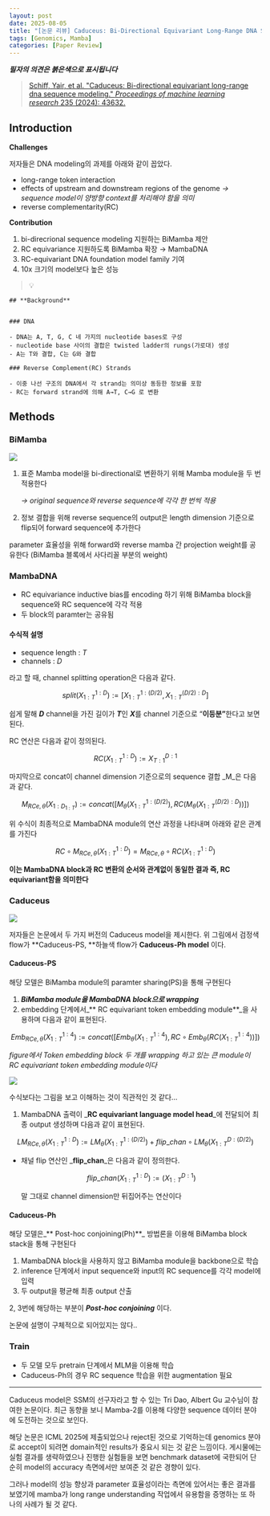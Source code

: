 ```yaml
---
layout: post
date: 2025-08-05
title: "[논문 리뷰] Caduceus: Bi-Directional Equivariant Long-Range DNA Sequence Modeling"
tags: [Genomics, Mamba]
categories: [Paper Review]
---
```


<span class="notion-red">_**필자의 의견은 붉은색으로 표시됩니다**_</span>


> [Schiff, Yair, et al. "Caduceus: Bi-directional equivariant long-range dna sequence modeling." ](https://pmc.ncbi.nlm.nih.gov/articles/PMC12189541/)[_Proceedings of machine learning research_](https://pmc.ncbi.nlm.nih.gov/articles/PMC12189541/)[ 235 (2024): 43632.](https://pmc.ncbi.nlm.nih.gov/articles/PMC12189541/)



## Introduction


**Challenges**


저자들은 DNA modeling의 과제를 아래와 같이 꼽았다.

- long-range token interaction
- effects of upstream and downstream regions of the genome 
_→ sequence model이 양방향 context를 처리해야 함을 의미_
- reverse complementarity(RC)

**Contribution**

1. bi-direcrional sequence modeling 지원하는 BiMamba 제안
1. RC equivariance 지원하도록 BiMamba 확장 → MambaDNA
1. RC-equivariant DNA foundation model family 기여
1. 10x 크기의 model보다 높은 성능

> 💡 


	## **Background**


	### DNA

	- DNA는 A, T, G, C 네 가지의 nucleotide bases로 구성
	- nucleotide base 사이의 결합은 twisted ladder의 rungs(가로대) 생성
	- A는 T와 결합, C는 G와 결합

	### Reverse Complement(RC) Strands

	- 이중 나선 구조의 DNA에서 각 strand는 의미상 동등한 정보를 포함
	- RC는 forward strand에 의해 A→T, C→G 로 변환


## Methods



### BiMamba


![](https://prod-files-secure.s3.us-west-2.amazonaws.com/542b861c-36a8-4051-84e5-8804b6728dba/2c247d59-7815-4980-99f0-8f0d21f445a7/image.png?X-Amz-Algorithm=AWS4-HMAC-SHA256&X-Amz-Content-Sha256=UNSIGNED-PAYLOAD&X-Amz-Credential=ASIAZI2LB466QI3LUFYC%2F20250925%2Fus-west-2%2Fs3%2Faws4_request&X-Amz-Date=20250925T100118Z&X-Amz-Expires=3600&X-Amz-Security-Token=IQoJb3JpZ2luX2VjEOr%2F%2F%2F%2F%2F%2F%2F%2F%2F%2FwEaCXVzLXdlc3QtMiJHMEUCIQCPvQec9vBe%2BBvJ9TcTGkSV0VsugNbJXABxrABpCcp58wIgNX95gBOLtcqRIrSfm8iy5XBy06PUXHgZBlFNlP9wWkkq%2FwMIcxAAGgw2Mzc0MjMxODM4MDUiDGO002eo%2FzcKcYT8RCrcAz4qvWdNZKgVun%2BMM2JKAQkNTM9dk%2FBi4LdyddQRuC9AHpufttSLulFwPHD%2BBt%2FONhsufLT9lztOXVV00vw9%2BTs0s%2FLdeTxx87otVQ%2FrUmWTXEGluedQWaYWEeJxZcUC2PTvG6ylLvuVkiwQ9%2BJvC%2FXRgDn1MqsTZiJGc8xy%2BTA3IWTQtMXf7dgQ9P3GeRu5iWVvjCutUK7R3NFa43dAHFWDhD2bGklnQfAZKNw%2FElOmRRIxHIXhVr88Ei1tunVjK92mDj2ROgN%2BDKNR0hJLwpFET82BxznIq%2B3BB4RWBK%2Fyp8PHUIVELqHfl3%2FvQYzAKAGw51U%2BdbpRLmucqplxOSa1%2FT%2BbRNJ4ojbfRb1s4JphRu9rz5X4IeHbuPn9I70nFIrUt4vr4e9%2FTSYk8KYSuZYZqOVhyFfAKJMK3%2Bt6JKWXSLAYwD8z%2BGOggds2v%2FI1F0CtcGJzT1Qjd7JPK8NpD6qnFn1%2BnWH43DP9nJO9oQtm5SfYP5EoFkCrPBOar6PQN2tsC2cFlhC1eIrryT6PiPpa%2FeYuRemwWiJzIFWUNtZ7OHISlg1CmGtcPcWZKyryw24NzCtUhLvjYgHWNGBGxh7BJ4byRFe%2BKN3Ymv4%2B4b9916QXOSXKSFuHGcDZMN%2Bg1MYGOqUB8sKLau7wxGqMdLfNZ79ziCTldKWI3zlF8Aw3BsNInuCEpA6oQBPLtqCF8kCdi1JxdizgNOCUmbkjd0lvPNW2YCRQg5NFdHEZzTivovBtr8XcDM1%2FxReY%2FFzFfZ5R4dK1%2FpZXTryPl15hnCwPVJXqvLN15DsuxZYA164opYI4cELGGIq2UBzJ5R6rMvQ4f5ZKE4JF%2Fu25KHYt5mK34aUS0Jy0VtuX&X-Amz-Signature=63ce14dd27fd91d8a0cd5441adbf2634bdf8c7be379bf8ec11156abf37b6ec57&X-Amz-SignedHeaders=host&x-amz-checksum-mode=ENABLED&x-id=GetObject)

1. 표준 Mamba model을 bi-directional로 변환하기 위해 Mamba module을 두 번 적용한다

	_→ original sequence와 reverse sequence에 각각 한 번씩 적용_

1. 정보 결합을 위해 reverse sequence의 output은 length dimension 기준으로 flip되어 forward sequence에 추가한다

parameter 효율성을 위해 forward와 reverse mamba 간 projection weight를 공유한다 (BiMamba 블록에서 사다리꼴 부분의 weight)



### MambaDNA

- RC equivariance inductive bias를 encoding 하기 위해 BiMamba block을 sequence와 RC sequence에 각각 적용
- 두 block의 paramter는 공유됨


#### 수식적 설명

- sequence length : _T_
- channels : _D_

라고 할 때,  channel splitting operation은 다음과 같다.


$$
split(X^{1:D}_{1:T}):=[X^{1:(D/2)}_{1:T},X^{(D/2):D}_{1:T}]
$$


<span class="notion-red">쉽게 말해 </span><span class="notion-red">_**D**_</span><span class="notion-red"> channel을 가진 길이가 </span><span class="notion-red">_**T**_</span><span class="notion-red">인 </span><span class="notion-red">_**X**_</span><span class="notion-red">를 channel 기준으로 “</span><span class="notion-red">**이등분”**</span><span class="notion-red">한다고 보면 된다.</span>


RC 연산은 다음과 같이 정의된다.


$$
RC(X^{1:D}_{1:T}):=X^{D:1}_{T:1}
$$


마지막으로 concat이 channel dimension 기준으로의 sequence 결합 _M_은 다음과 같다.


$$
M_{RCe,\theta}(X_{1:D_{1:T}}):=concat([M_{\theta}(X^{1:(D/2)}_{1:T}),RC(M_{\theta}(X^{(D/2):D}_{1:T}))])
$$


위 수식이 최종적으로 MambaDNA module의 연산 과정을 나타내며 아래와 같은 관계를 가진다


$$
RC\circ M_{RCe,\theta}(X^{1:D}_{1:T}) = M_{RCe,\theta} \circ RC(X^{1:D}_{1:T})
$$


**이는 MambaDNA block과 RC 변환의 순서와 관계없이 동일한 결과 즉, RC equivariant함을 의미한다**



### Caduceus


![](https://prod-files-secure.s3.us-west-2.amazonaws.com/542b861c-36a8-4051-84e5-8804b6728dba/f94a60d7-8145-473b-aef9-7c68d3ec604a/image.png?X-Amz-Algorithm=AWS4-HMAC-SHA256&X-Amz-Content-Sha256=UNSIGNED-PAYLOAD&X-Amz-Credential=ASIAZI2LB466QI3LUFYC%2F20250925%2Fus-west-2%2Fs3%2Faws4_request&X-Amz-Date=20250925T100118Z&X-Amz-Expires=3600&X-Amz-Security-Token=IQoJb3JpZ2luX2VjEOr%2F%2F%2F%2F%2F%2F%2F%2F%2F%2FwEaCXVzLXdlc3QtMiJHMEUCIQCPvQec9vBe%2BBvJ9TcTGkSV0VsugNbJXABxrABpCcp58wIgNX95gBOLtcqRIrSfm8iy5XBy06PUXHgZBlFNlP9wWkkq%2FwMIcxAAGgw2Mzc0MjMxODM4MDUiDGO002eo%2FzcKcYT8RCrcAz4qvWdNZKgVun%2BMM2JKAQkNTM9dk%2FBi4LdyddQRuC9AHpufttSLulFwPHD%2BBt%2FONhsufLT9lztOXVV00vw9%2BTs0s%2FLdeTxx87otVQ%2FrUmWTXEGluedQWaYWEeJxZcUC2PTvG6ylLvuVkiwQ9%2BJvC%2FXRgDn1MqsTZiJGc8xy%2BTA3IWTQtMXf7dgQ9P3GeRu5iWVvjCutUK7R3NFa43dAHFWDhD2bGklnQfAZKNw%2FElOmRRIxHIXhVr88Ei1tunVjK92mDj2ROgN%2BDKNR0hJLwpFET82BxznIq%2B3BB4RWBK%2Fyp8PHUIVELqHfl3%2FvQYzAKAGw51U%2BdbpRLmucqplxOSa1%2FT%2BbRNJ4ojbfRb1s4JphRu9rz5X4IeHbuPn9I70nFIrUt4vr4e9%2FTSYk8KYSuZYZqOVhyFfAKJMK3%2Bt6JKWXSLAYwD8z%2BGOggds2v%2FI1F0CtcGJzT1Qjd7JPK8NpD6qnFn1%2BnWH43DP9nJO9oQtm5SfYP5EoFkCrPBOar6PQN2tsC2cFlhC1eIrryT6PiPpa%2FeYuRemwWiJzIFWUNtZ7OHISlg1CmGtcPcWZKyryw24NzCtUhLvjYgHWNGBGxh7BJ4byRFe%2BKN3Ymv4%2B4b9916QXOSXKSFuHGcDZMN%2Bg1MYGOqUB8sKLau7wxGqMdLfNZ79ziCTldKWI3zlF8Aw3BsNInuCEpA6oQBPLtqCF8kCdi1JxdizgNOCUmbkjd0lvPNW2YCRQg5NFdHEZzTivovBtr8XcDM1%2FxReY%2FFzFfZ5R4dK1%2FpZXTryPl15hnCwPVJXqvLN15DsuxZYA164opYI4cELGGIq2UBzJ5R6rMvQ4f5ZKE4JF%2Fu25KHYt5mK34aUS0Jy0VtuX&X-Amz-Signature=8bf18a24d445b9d83fd715de5c71beef220bd96dd8c1919fa0b6fcce9fae3124&X-Amz-SignedHeaders=host&x-amz-checksum-mode=ENABLED&x-id=GetObject)


저자들은 논문에서 두 가지 버전의 Caduceus model을 제시한다. 위 그림에서 검정색 flow가 **Caduceus-PS, **하늘색 flow가 **Caduceus-Ph model** 이다.



#### Caduceus-PS


해당 모델은 BiMamba module의 paramter sharing(PS)을 통해 구현된다

1. _**BiMamba module을 MambaDNA block으로 wrapping**_
1. embedding 단계에서_** RC equivariant token embedding module**_을 사용하며 다음과 같이 표현된다.

$$
Emb_{RCe,\theta}(X^{1:4}_{1:T}):=concat([Emb_{\theta}(X^{1:4}_{1:T}),RC \circ Emb_{\theta}(RC(X^{1:4}_{1:T}))])
$$


_figure에서 Token embedding block 두 개를 wrapping 하고 있는 큰 module이 RC equivariant token embedding module이다_


![](https://prod-files-secure.s3.us-west-2.amazonaws.com/542b861c-36a8-4051-84e5-8804b6728dba/b175e4da-71eb-4e91-8c23-a06dabe673c9/image.png?X-Amz-Algorithm=AWS4-HMAC-SHA256&X-Amz-Content-Sha256=UNSIGNED-PAYLOAD&X-Amz-Credential=ASIAZI2LB466QI3LUFYC%2F20250925%2Fus-west-2%2Fs3%2Faws4_request&X-Amz-Date=20250925T100118Z&X-Amz-Expires=3600&X-Amz-Security-Token=IQoJb3JpZ2luX2VjEOr%2F%2F%2F%2F%2F%2F%2F%2F%2F%2FwEaCXVzLXdlc3QtMiJHMEUCIQCPvQec9vBe%2BBvJ9TcTGkSV0VsugNbJXABxrABpCcp58wIgNX95gBOLtcqRIrSfm8iy5XBy06PUXHgZBlFNlP9wWkkq%2FwMIcxAAGgw2Mzc0MjMxODM4MDUiDGO002eo%2FzcKcYT8RCrcAz4qvWdNZKgVun%2BMM2JKAQkNTM9dk%2FBi4LdyddQRuC9AHpufttSLulFwPHD%2BBt%2FONhsufLT9lztOXVV00vw9%2BTs0s%2FLdeTxx87otVQ%2FrUmWTXEGluedQWaYWEeJxZcUC2PTvG6ylLvuVkiwQ9%2BJvC%2FXRgDn1MqsTZiJGc8xy%2BTA3IWTQtMXf7dgQ9P3GeRu5iWVvjCutUK7R3NFa43dAHFWDhD2bGklnQfAZKNw%2FElOmRRIxHIXhVr88Ei1tunVjK92mDj2ROgN%2BDKNR0hJLwpFET82BxznIq%2B3BB4RWBK%2Fyp8PHUIVELqHfl3%2FvQYzAKAGw51U%2BdbpRLmucqplxOSa1%2FT%2BbRNJ4ojbfRb1s4JphRu9rz5X4IeHbuPn9I70nFIrUt4vr4e9%2FTSYk8KYSuZYZqOVhyFfAKJMK3%2Bt6JKWXSLAYwD8z%2BGOggds2v%2FI1F0CtcGJzT1Qjd7JPK8NpD6qnFn1%2BnWH43DP9nJO9oQtm5SfYP5EoFkCrPBOar6PQN2tsC2cFlhC1eIrryT6PiPpa%2FeYuRemwWiJzIFWUNtZ7OHISlg1CmGtcPcWZKyryw24NzCtUhLvjYgHWNGBGxh7BJ4byRFe%2BKN3Ymv4%2B4b9916QXOSXKSFuHGcDZMN%2Bg1MYGOqUB8sKLau7wxGqMdLfNZ79ziCTldKWI3zlF8Aw3BsNInuCEpA6oQBPLtqCF8kCdi1JxdizgNOCUmbkjd0lvPNW2YCRQg5NFdHEZzTivovBtr8XcDM1%2FxReY%2FFzFfZ5R4dK1%2FpZXTryPl15hnCwPVJXqvLN15DsuxZYA164opYI4cELGGIq2UBzJ5R6rMvQ4f5ZKE4JF%2Fu25KHYt5mK34aUS0Jy0VtuX&X-Amz-Signature=6a1e62646942924ac26a8fcc8504fd56bae0e49236b67b5b34af269063e7a87a&X-Amz-SignedHeaders=host&x-amz-checksum-mode=ENABLED&x-id=GetObject)


<span class="notion-red">수식보다는 그림을 보고 이해하는 것이 직관적인 것 같다…</span>

1. MambaDNA 출력이 _**RC equivariant language model head**_에 전달되어 최종 output 생성하며 다음과 같이 표현된다.

$$
LM_{RCe,\theta}(X^{1:D}_{1:T}):= LM_{\theta}(X^{1:(D/2)}_{1:T})+flip\_chan\circ LM_{\theta}(X^{D:(D/2)}_{1:T})
$$

- 채널 flip 연산인 _**flip\_chan**_은 다음과 같이 정의한다.

	$$
	flip\_chan(X^{1:D}_{1:T}):=(X^{D:1}_{1:T})
	$$


	말 그대로 channel dimension만 뒤집어주는 연산이다



#### Caduceus-Ph


해당 모델은_** Post-hoc conjoining(Ph)**_ 방법론을 이용해 BiMamba block stack을 통해 구현된다

1. MambaDNA block을 사용하지 않고 BiMamba module을 backbone으로 학습
1. inference 단계에서 input sequence와 input의 RC sequence를 각각 model에 입력
1. 두 output을 평균해 최종 output 산출

2, 3번에 해당하는 부분이 _**Post-hoc conjoining**_ 이다.


<span class="notion-red">논문에 설명이 구체적으로 되어있지는 않다..</span>



### Train

- 두 모델 모두 pretrain 단계에서 MLM을 이용해 학습
- Caduceus-Ph의 경우 RC sequence 학습을 위한 augmentation 필요

---


<span class="notion-red">Caduceus model은 SSM의 선구자라고 할 수 있는 Tri Dao, Albert Gu 교수님이 참여한 논문이다. 최근 동향을 보니 Mamba-2를 이용해 다양한 sequence 데이터 분야에 도전하는 것으로 보인다.</span>


<span class="notion-red">해당 논문은 ICML 2025에 제출되었으나 reject된 것으로 기억하는데 genomics 분야로 accept이 되려면 domain적인 results가 중요시 되는 것 같은 느낌이다. 게시물에는 실험 결과를 생략하였으나 진행한 실험들을 보면 benchmark dataset에 국한되어 단순히 model의 accuracy 측면에서만 보여준 것 같은 경향이 있다.</span>


<span class="notion-red">그러나 model의 성능 향상과 parameter 효율성이라는 측면에 있어서는 좋은 결과를 보였기에 mamba가 long range understanding 작업에서 유용함을 증명하는 또 하나의 사례가 될 것 같다.</span>


